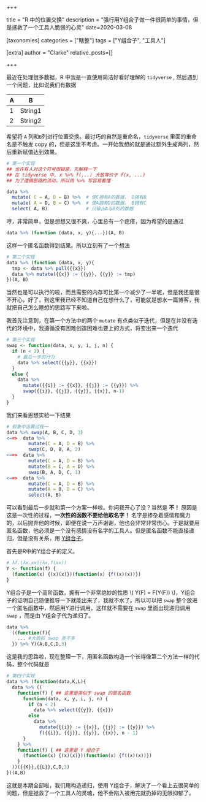 +++

title = "R 中的位置交换"
description = "强行用Y组合子做一件很简单的事情，但是拯救了一个工具人脆弱的心灵"
date=2020-03-08

[taxonomies]
categories = ["瞎整"]
tags = ["Y组合子", "工具人"]

[extra]
author = "Clarke"
relative_posts=[]

+++

最近在处理很多数据，R 中我是一直使用简洁好看好理解的 `tidyverse` , 然后遇到一个问题，比如说我们有数据

| A    | B       |
| ---- | ------- |
| 1    | String1 |
| 2    | String2 |

希望将 `A` 列和`B`列进行位置交换。最讨巧的自然是重命名，`tidyverse` 里面的重命名是不触发 copy 的，但是这里不考虑。一开始我想的就是通过额外生成两列，然后重新赋值达到效果。

```R
# 第一个实现
## 也许有人对这个符号很疑惑，先解释一下
## 在 tidyverse 中, x %>% f(...) 大致等价于 f(x, ...) 
## 为了遵循思路的流动，所以用 %>% 写容易看懂

data %>% 
  mutate( C = A, D = B) %>%  # 使C拥有A的数据， D拥有B
  mutate( A = D, B = C) %>%  # 使A拥有D的数据， B拥有C
  select( A, B)              # 只输出A与B列的数据
```

哼，非常简单，但是想想又很不爽，心里总有一个疙瘩，因为希望的是通过

```R
data %>% (function (data, x, y){...})(A, B)
```

这样一个匿名函数得到结果。所以立刻有了一个想法

```R
# 第二个实现
data %>% (function (data, x, y){
  tmp <- data %>% pull({{x}})
  data %>% mutate({{x}} := {{y}}, {{y}} := tmp)
})(A, B)
```

当然也是可以执行的啦，而且需要的内存可比第一个减少了一半呢，但是我还是很不开心，好了，到这里我已经不知道自己在想什么了，可能就是想水一篇博客，我就把自己怎么瞎想的思路写下来啦。

我首先注意到，在第一个方法中的两个 `mutate` 有点类似于迭代，但是在并没有迭代的环境中，我遵循没有困难创造困难也要上的方式，将变出来一个迭代

```R
# 第三个实现
swap <- function(data, x, y, i, j, n) {
  if (n < 2) {
    # 最后一步的行为
    data %>% select({{y}}, {{x}})
  }
  else {
    data %>% 
      mutate({{i}} := {{x}}, {{j}} := {{y}}) %>%
      swap({{i}}, {{j}}, {{y}}, {{x}}, n-1)
  }
}
```

我们来看思想实验一下结果

```R
# 假象中运算过程一
data %>% swap(A, B, C, D, 3) 
<==>  data %>% 
        mutate(C = A, D = B) %>%
        swap(C, D, B, A, 2)
<==>  data %>% 
        mutate(C = A, D = B) %>%
        mutate(B = C, A = D) %>%
        swap(B, A, D, C, 1) 
<==>  data %>%
        mutate(C = A, D = B) %>%
        mutate(A = D, B = C) %>%
        select(A, B)
```

可以看到最后一步就和第一个方案一样啦。你问我开心了没？当然是 **不！**  原因是这是一次性的过程，**一次性的函数不要给他取名字！** 名字是掺杂着感情和魔力的，以后抛弃他的时候，即便在说一万声谢谢，他也会非常非常伤心。于是就要用匿名函数，他必须是一个没有感情没有名字的工具人。但是匿名函数不能直接递归，但是没有关系，用 [Y组合子](https://en.wikipedia.org/wiki/Fixed-point_combinator#Fixed_point_combinators_in_lambda_calculus)。

首先是R中的Y组合子的定义。

```R
# λf.(λx.xx)(λx.f(xx))
Y <- function(f) {
  (function(x) {(x)(x)})(function(x) {f((x)(x))})
}
```

Y组合子是一个高阶函数，拥有一个非常绝妙的性质 \\( Y(F) = F(Y(F)) \\)，Y组合子的证明自己随便推导一下就能出来了，我就不水了。所以可以把 `swap` 整个放进一个匿名函数中，然后用Y进行调用，这样就不需要在 `swap` 里面出现递归调用 `swap` ，而是由 Y组合子代为递归了。

```R
data %>% 
  ((function(f){ 
    ... #大致和 swap 差不多
  }) %>% Y)(A,B,C,D,3)
```

这是我的思路啦，现在整理一下，用匿名函数构造一个长得像第二个方法一样的代码，整个代码就是

```R
# 第四个实现
data %>% (function(data,K,L){
  data %>% ((
    function(f) { ## 这里是类似于 swap 的匿名函数
      function(data, x, y, i, j, n) {
        if (n < 2) 
          data %>% select({{y}}, {{x}})
        else
          data %>%
            mutate({{i}} := {{x}}, {{j}} := {{y}}) %>%
            f({{i}}, {{j}}, {{y}}, {{x}}, n - 1)
      }
    } %>% 
    function(f) { ## 这里是 Y 组合子
      (function(x) {(x)(x)})(function(x) {f((x)(x))})
    }
  ))({{K}},{{L}},C,D,3)
})(A,B)
```

这就是本期全部啦，我们用构造递归，使用 Y组合子，解决了一个看上去很简单的问题，但是拯救了一个工具人的灵魂，他不会陷入被用完就扔掉的无限抑郁了。